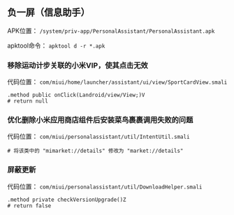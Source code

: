 ## 负一屏（信息助手）
APK位置： `/system/priv-app/PersonalAssistant/PersonalAssistant.apk`

apktool命令： `apktool d -r *.apk`

### 移除运动计步关联的小米VIP，使其点击无效
代码位置： `com/miui/home/launcher/assistant/ui/view/SportCardView.smali`
```
.method public onClick(Landroid/view/View;)V
# return null
```

### 优化删除小米应用商店组件后安装菜鸟裹裹调用失败的问题
代码位置： `com/miui/personalassistant/util/IntentUtil.smali`
```
# 将该类中的 "mimarket://details" 修改为 "market://details"
```

### 屏蔽更新
代码位置： `com/miui/personalassistant/util/DownloadHelper.smali`
```
.method private checkVersionUpgrade()Z
# return false
```
